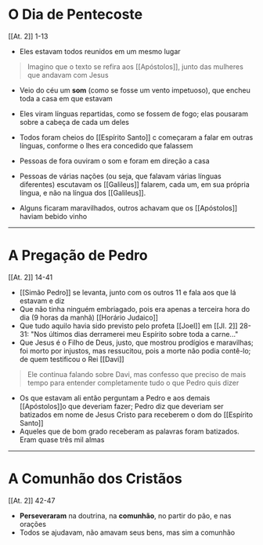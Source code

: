 # O Dia de Pentecoste
[[At. 2]] 1-13
- Eles estavam todos reunidos em um mesmo lugar
>Imagino que o texto se refira aos [[Apóstolos]], junto das mulheres que andavam com Jesus
- Veio do céu um **som** (como se fosse um vento impetuoso), que encheu toda a casa em que estavam
- Eles viram línguas repartidas, como se fossem de fogo; elas pousaram sobre a cabeça de cada um deles
- Todos foram cheios do [[Espírito Santo]] c começaram a falar em outras línguas, conforme o lhes era concedido que falassem

- Pessoas de fora ouviram o som e foram em direção a casa
- Pessoas de várias nações (ou seja, que falavam várias línguas diferentes) escutavam os [[Galileus]] falarem, cada um, em sua própria língua, e não na língua dos [[Galileus]].
- Alguns ficaram maravilhados, outros achavam que os [[Apóstolos]] haviam bebido vinho

---
# A Pregação de Pedro
[[At. 2]] 14-41
- [[Simão Pedro]] se levanta, junto com os outros 11 e fala aos que lá estavam e diz
- Que não tinha ninguém embriagado, pois era apenas a terceira hora do dia (9 horas da manhã) [[Horário Judaico]]
- Que tudo aquilo havia sido previsto pelo profeta [[Joel]] em [[Jl. 2]] 28-31: "Nos últimos dias derramerei meu Espírito sobre toda a carne..."
- Que Jesus é o Filho de Deus, justo, que mostrou prodígios e maravilhas; foi morto por injustos, mas ressucitou, pois a morte não podia contê-lo; de quem testificou o Rei [[Davi]]
> Ele continua falando sobre Davi, mas confesso que preciso de mais tempo para entender completamente tudo o que Pedro quis dizer
- Os que estavam ali então perguntam a Pedro e aos demais [[Apóstolos]]o que deveriam fazer; Pedro diz que deveriam ser batizados em nome de Jesus Cristo para receberem o dom do [[Espírito Santo]]
- Aqueles que de bom grado receberam as palavras foram batizados. Eram quase três mil almas
---
# A Comunhão dos Cristãos
[[At. 2]] 42-47
- **Perseveraram** na doutrina, na **comunhão**, no partir do pão, e nas orações
- Todos se ajudavam, não amavam seus bens, mas sim a comunhão